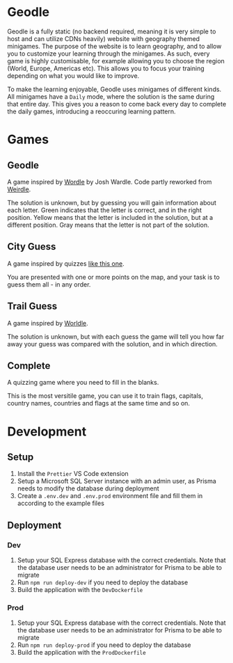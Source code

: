 # Geodle

Geodle is a fully static (no backend required, meaning it is very simple to host and can utilize CDNs heavily) website with geography themed minigames. The purpose of the website is to learn geography, and to allow you to customize your learning through the minigames. As such, every game is highly customisable, for example allowing you to choose the region (World, Europe, Americas etc). This allows you to focus your training depending on what you would like to improve.

To make the learning enjoyable, Geodle uses minigames of different kinds. All minigames have a `Daily` mode, where the solution is the same during that entire day. This gives you a reason to come back every day to complete the daily games, introducing a reoccuring learning pattern.

# Games

## Geodle

A game inspired by [Wordle](https://www.nytimes.com/games/wordle/index.html) by Josh Wardle.
Code partly reworked from [Weirdle](https://github.com/alanrsoares/weirdle/tree/main).

The solution is unknown, but by guessing you will gain information about each letter. Green indicates that the letter is correct, and in the right position. Yellow means that the letter is included in the solution, but at a different position. Gray means that the letter is not part of the solution.

## City Guess

A game inspired by quizzes [like this one](https://www.sporcle.com/games/g/europecapitals).

You are presented with one or more points on the map, and your task is to guess them all - in any order.

## Trail Guess

A game inspired by [Worldle](https://worldle.teuteuf.fr/).

The solution is unknown, but with each guess the game will tell you how far away your guess was compared with the solution, and in which direction.

## Complete

A quizzing game where you need to fill in the blanks.

This is the most versitile game, you can use it to train flags, capitals, country names, countries and flags at the same time and so on.

# Development

## Setup

1. Install the `Prettier` VS Code extension
2. Setup a Microsoft SQL Server instance with an admin user, as Prisma needs to modify the database during deployment
3. Create a `.env.dev` and `.env.prod` environment file and fill them in according to the example files

## Deployment

### Dev

1. Setup your SQL Express database with the correct credentials. Note that the database user needs to be an administrator for Prisma to be able to migrate
2. Run `npm run deploy-dev` if you need to deploy the database
3. Build the application with the `DevDockerfile`

### Prod

1. Setup your SQL Express database with the correct credentials. Note that the database user needs to be an administrator for Prisma to be able to migrate
2. Run `npm run deploy-prod` if you need to deploy the database
3. Build the application with the `ProdDockerfile`
